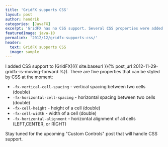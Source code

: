 ```yaml
---
title: 'GridFX supports CSS'
layout: post
author: hendrik
categories: [JavaFX]
excerpt: 'GridFX has no CSS support. Several CSS properties were added to GridFX and let you style the control'
featuredImage: java-10
permalink: '2012/12/gridfx-supports-css/'
header:
  text: GridFX supports CSS
  image: sample
---
```

I added CSS support to [GridFX]({{ site.baseurl }}{% post_url 2012-11-29-gridfx-is-moving-forward %}). There are five properties that can be styled by CSS at the moment:

* `-fx-vertical-cell-spacing` - vertical spacing between two cells (double)
* `-fx-horizontal-cell-spacing` - horizontal spacing between two cells (double)
* `-fx-cell-height` - height of a cell (double)
* `-fx-cell-width` - width of a cell (double)
* `-fx-horizontal-alignment` - horizontal alignment of all cells (LEFT,CENTER, or RIGHT)

Stay tuned for the upcoming "Custom Controls" post that will handle CSS support.
